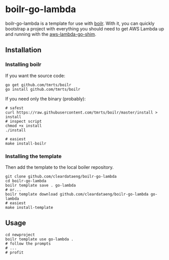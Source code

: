 boilr-go-lambda
===============

boilr-go-lambda is a template for use with [boilr](https://github.com/tmrts/boilr/). With it, you can quickly bootstrap a project with everything you should need to get AWS Lambda up and running with the [aws-lambda-go-shim](https://github.com/eawsy/aws-lambda-go-shim).

Installation
------------

### Installing boilr ###

If you want the source code:

    go get github.com/tmrts/boilr
    go install github.com/tmrts/boilr

If you need only the binary (probably):

    # safest
    curl https://raw.githubusercontent.com/tmrts/boilr/master/install > install
    # inspect script
    chmod +x install
    ./install

    # easiest
    make install-boilr

### Installing the template ###

Then add the template to the local boiler repository.

    git clone github.com/cleardataeng/boilr-go-lambda
    cd boilr-go-lambda
    boilr template save . go-lambda
    # or...
    boilr template download github.com/cleardataeng/boilr-go-lambda go-lambda
    # easiest
    make install-template

Usage
-----

    cd newproject
    boilr template use go-lambda .
    # follow the prompts
    # ...
    # profit
